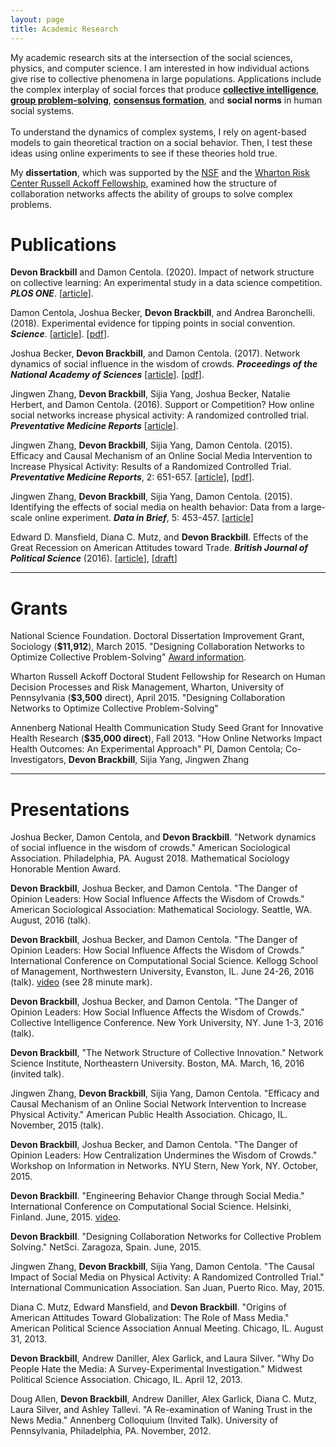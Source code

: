 ```yaml
---
layout: page
title: Academic Research
---
```


My academic research sits at the intersection of the social sciences, physics, and computer science. I am interested in how individual actions give rise to collective phenomena in large populations. Applications include the complex interplay of social forces that produce <a href="http://www.pnas.org/content/early/2017/06/06/1615978114.abstract"><b>collective intelligence</b></a>, <a href="https://journals.plos.org/plosone/article?id=10.1371/journal.pone.0237978"><b>group problem-solving</b></a>, <a href="http://science.sciencemag.org/content/360/6393/1116"><b>consensus formation</b></a>, and <b>social norms</b> in human social systems.
<br><br>
To understand the dynamics of complex systems, I rely on agent-based models to gain theoretical traction on a social behavior. Then, I test these ideas using online experiments to see if these theories hold true.

My **dissertation**, which was supported by the [NSF](http://www.nsf.gov/awardsearch/showAward?AWD_ID=1519026&HistoricalAwards=false) and the [Wharton Risk Center Russell Ackoff Fellowship](http://riskcenter.wharton.upenn.edu/russell-ackoff-doctoral-student-fellowships/), examined how the structure of collaboration networks affects the ability of groups to solve complex problems.

# Publications

**Devon Brackbill** and Damon Centola. (2020). Impact of network structure on collective learning: An experimental study in a data science competition. ***PLOS ONE***. [[article](https://journals.plos.org/plosone/article?id=10.1371/journal.pone.0237978)].

Damon Centola, Joshua Becker, **Devon Brackbill**, and Andrea Baronchelli. (2018). Experimental evidence for tipping points in social convention. ***Science***.  [[article](http://science.sciencemag.org/content/360/6393/1116)]. [[pdf](https://ndg.asc.upenn.edu/wp-content/uploads/2018/06/Centola-et-al.-2018-Science.-Tipping-Point.pdf)].

Joshua Becker, **Devon Brackbill**, and Damon Centola. (2017). Network dynamics of social influence in the wisdom of crowds. ***Proceedings of the National Academy of Sciences***  [[article](http://www.pnas.org/content/early/2017/06/06/1615978114.abstract)]. [[pdf](http://www.pnas.org/content/pnas/early/2017/06/06/1615978114.full.pdf)].

Jingwen Zhang, **Devon Brackbill**, Sijia Yang, Joshua Becker, Natalie Herbert, and Damon Centola. (2016). Support or Competition? How online social networks increase physical activity: A randomized controlled trial. ***Preventative Medicine Reports*** [[article](http://www.sciencedirect.com/science/article/pii/S2211335516300936)].

Jingwen Zhang, **Devon Brackbill**, Sijia Yang, Damon Centola. (2015). Efficacy and Causal Mechanism of an Online Social Media Intervention to Increase Physical Activity: Results of a Randomized Controlled Trial. ***Preventative Medicine Reports***, 2: 651-657. [[article](http://www.sciencedirect.com/science/article/pii/S2211335515001072)], [[pdf](../PreventativeMedRep.pdf)].

Jingwen Zhang, **Devon Brackbill**, Sijia Yang, Damon Centola. (2015). Identifying the effects of social media on health behavior: Data from a large-scale online experiment. ***Data in Brief***, 5: 453-457. [[article](http://www.ncbi.nlm.nih.gov/pmc/articles/PMC4610960/)]

Edward D. Mansfield, Diana C. Mutz, and **Devon Brackbill**. Effects of the Great Recession on American Attitudes toward Trade. ***British Journal of Political Science*** (2016). [[article](https://www.cambridge.org/core/journals/british-journal-of-political-science/article/effects-of-the-great-recession-on-american-attitudes-toward-trade/343F5021864097B6385C6E0C2E8037C4)], [[draft](http://iscap.upenn.edu/sites/default/files/Effects%20of%20the%20Great%20Recession%20on%20American%20Attitudes%20toward%20Trade%2011-10-2014.pdf)]

***

# Grants

National Science Foundation. Doctoral Dissertation Improvement Grant, Sociology (**$11,912**), March 2015.
"Designing Collaboration Networks to Optimize Collective Problem-Solving" [Award information](http://www.nsf.gov/awardsearch/showAward?AWD_ID=1519026&HistoricalAwards=false).

Wharton Russell Ackoff Doctoral Student Fellowship for Research on Human Decision Processes and Risk Management, Wharton, University of Pennsylvania (**$3,500** direct), April 2015.
"Designing Collaboration Networks to Optimize Collective Problem-Solving"

Annenberg National Health Communication Study Seed Grant for Innovative Health Research (**$35,000 direct**), Fall 2013.
"How Online Networks Impact Health Outcomes: An Experimental Approach"
PI, Damon Centola; Co-Investigators, **Devon Brackbill**, Sijia Yang, Jingwen Zhang

***

# Presentations

Joshua Becker, Damon Centola, and **Devon Brackbill**. "Network dynamics of social influence in the wisdom of crowds." American Sociological Association. Philadelphia, PA. August 2018. Mathematical Sociology Honorable Mention Award.

**Devon Brackbill**, Joshua Becker, and Damon Centola. "The Danger of Opinion Leaders: How Social Influence Affects the Wisdom of Crowds." American Sociological Association: Mathematical Sociology. Seattle, WA. August, 2016 (talk).

**Devon Brackbill**, Joshua Becker, and Damon Centola. "The Danger of Opinion Leaders: How Social Influence Affects the Wisdom of Crowds." International Conference on Computational Social Science. Kellogg School of Management, Northwestern University, Evanston, IL. June 24-26, 2016 (talk). [video](https://mediasite.kellogg.northwestern.edu/Mediasite/Play/07ce0b2e41c14ee1bf208223d319b4c71d?catalog=1533bdef-0c88-4513-ad97-5fce50c92e62) (see 28 minute mark).

**Devon Brackbill**, Joshua Becker, and Damon Centola. "The Danger of Opinion Leaders: How Social Influence Affects the Wisdom of Crowds." Collective Intelligence Conference. New York University, NY. June 1-3, 2016 (talk).

**Devon Brackbill**, "The Network Structure of Collective Innovation." Network Science Institute, Northeastern University. Boston, MA. March, 16, 2016 (invited talk).

Jingwen Zhang, **Devon Brackbill**, Sijia Yang, Damon Centola. "Efficacy and Causal Mechanism of an Online Social Network Intervention to Increase Physical Activity." American Public Health Association. Chicago, IL. November, 2015 (talk).

**Devon Brackbill**, Joshua Becker, and Damon Centola. "The Danger of Opinion Leaders: How Centralization Undermines the Wisdom of Crowds." Workshop on Information in Networks. NYU Stern, New York, NY. October, 2015.

**Devon Brackbill**. "Engineering Behavior Change through Social Media." International Conference on Computational Social Science. Helsinki, Finland. June, 2015. [video](https://youtu.be/auvv9MHTzfs?t=59m5s).

**Devon Brackbill**. "Designing Collaboration Networks for Collective Problem Solving." NetSci. Zaragoza, Spain. June, 2015.

Jingwen Zhang, **Devon Brackbill**, Sijia Yang, Damon Centola. "The Causal Impact of Social Media on Physical Activity: A Randomized Controlled Trial." International Communication Association. San Juan, Puerto Rico. May, 2015.

Diana C. Mutz, Edward Mansfield, and **Devon Brackbill**. "Origins of American Attitudes Toward Globalization: The Role of Mass Media." American Political Science Association Annual Meeting. Chicago, IL. August 31, 2013.

**Devon Brackbill**, Andrew Daniller, Alex Garlick, and Laura Silver. "Why Do People Hate the Media: A Survey-Experimental Investigation." Midwest Political Science Association. Chicago, IL. April 12, 2013.

Doug Allen, **Devon Brackbill**, Andrew Daniller, Alex Garlick, Diana C. Mutz, Laura Silver, and Ashley Tallevi. "A Re-examination of Waning Trust in the News Media." Annenberg Colloquium (Invited Talk). University of Pennsylvania, Philadelphia, PA. November, 2012.
